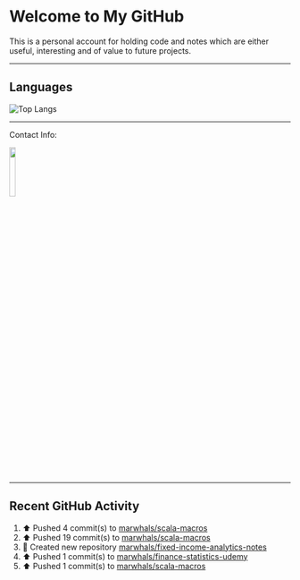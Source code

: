 # Welcome to My GitHub

This is a personal account for holding code and notes which are either useful, interesting and of value to future projects.

---
## Languages

![Top Langs](https://github-readme-stats.vercel.app/api/top-langs/?username=marwhals&layout=compact&bg_color=282c34&text_color=ffffff&title_color=ff5733)

---
Contact Info:

<a href="https://www.linkedin.com/in/marjanmubarok/">
  <img src="https://upload.wikimedia.org/wikipedia/commons/0/01/LinkedIn_Logo.svg" width="15%">
</a>

---

## Recent GitHub Activity

<!--RECENT_ACTIVITY:start-->
1. ⬆️ Pushed 4 commit(s) to [marwhals/scala-macros](https://github.com/marwhals/scala-macros)<br>
2. ⬆️ Pushed 19 commit(s) to [marwhals/scala-macros](https://github.com/marwhals/scala-macros)<br>
3. 📔 Created new repository [marwhals/fixed-income-analytics-notes](https://github.com/marwhals/fixed-income-analytics-notes)<br>
4. ⬆️ Pushed 1 commit(s) to [marwhals/finance-statistics-udemy](https://github.com/marwhals/finance-statistics-udemy)<br>
5. ⬆️ Pushed 1 commit(s) to [marwhals/scala-macros](https://github.com/marwhals/scala-macros)<br>
<!--RECENT_ACTIVITY:end-->

